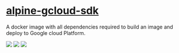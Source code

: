 # [alpine-gcloud-sdk](https://hub.docker.com/r/itskigen/alpine-gcloud-sdk/) 
A docker image with all dependencies required to build an image and deploy to Google cloud Platform.

[![](https://images.microbadger.com/badges/image/itskigen/alpine-gcloud-sdk.svg)](https://microbadger.com/images/itskigen/alpine-gcloud-sdk "Get your own image badge on microbadger.com")
[![](https://images.microbadger.com/badges/version/itskigen/alpine-gcloud-sdk.svg)](https://microbadger.com/images/itskigen/alpine-gcloud-sdk "Get your own version badge on microbadger.com")
[![](https://images.microbadger.com/badges/commit/itskigen/alpine-gcloud-sdk.svg)](https://microbadger.com/images/itskigen/alpine-gcloud-sdk "Get your own commit badge on microbadger.com")